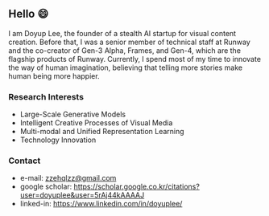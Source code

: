 ## Hello 😄
I am Doyup Lee, the founder of a stealth AI startup for visual content creation. Before that, I was a senior member of technical staff at Runway and the co-creator of Gen-3 Alpha, Frames, and Gen-4, which are the flagship products of Runway.
Currently, I spend most of my time to innovate the way of human imagination, believing that telling more stories make human being more happier.

### Research Interests
- Large-Scale Generative Models
- Intelligent Creative Processes of Visual Media
- Multi-modal and Unified Representation Learning
- Technology Innovation 


### Contact
- e-mail: zzehqlzz@gmail.com
- google scholar: https://scholar.google.co.kr/citations?user=doyuplee&user=5rAj44kAAAAJ
- linked-in: https://www.linkedin.com/in/doyuplee/  
